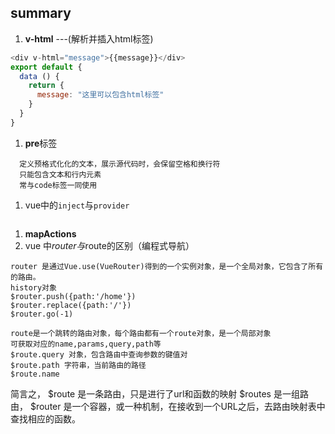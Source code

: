 summary
---
1. **v-html**  ---(解析并插入html标签)
```js
<div v-html="message">{{message}}</div>
export default {
  data () {
    return {
      message: "这里可以包含html标签"
    }
  }
}
```
1. **pre**标签
```
  定义预格式化化的文本，展示源代码时，会保留空格和换行符
  只能包含文本和行内元素
  常与code标签一同使用
```

1.  vue中的`inject`与`provider`
```js
```
1. **mapActions**
1. vue 中$router与$route的区别（编程式导航）

```
router 是通过Vue.use(VueRouter)得到的一个实例对象，是一个全局对象，它包含了所有的路由。
history对象
$router.push({path:'/home'})
$router.replace({path:'/'})
$router.go(-1)

route是一个跳转的路由对象，每个路由都有一个route对象，是一个局部对象
可获取对应的name,params,query,path等
$route.query 对象，包含路由中查询参数的键值对
$route.path 字符串，当前路由的路径
$route.name
```
简言之，
$route 是一条路由，只是进行了url和函数的映射
$routes 是一组路由，
$router 是一个容器，或一种机制，在接收到一个URL之后，去路由映射表中查找相应的函数。
